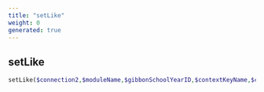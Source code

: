 ```yaml
---
title: "setLike"
weight: 0
generated: true
---
```


## setLike



```php
setLike($connection2,$moduleName,$gibbonSchoolYearID,$contextKeyName,$contextKeyValue,$gibbonPersonIDGiver,$gibbonPersonIDRecipient,$title,$comment = '' )
```





